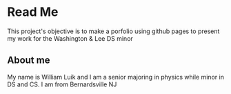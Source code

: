 # Read Me
This project's objective is to make a porfolio using github pages to present my work for the Washington & Lee DS minor

## About me
My name is William Luik and I am a senior majoring in physics while minor in DS and CS. I am from Bernardsville NJ 
